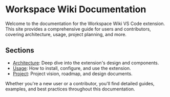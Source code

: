 # Workspace Wiki Documentation

Welcome to the documentation for the Workspace Wiki VS Code extension. This site provides a comprehensive guide for users and contributors, covering architecture, usage, project planning, and more.

## Sections

- [Architecture](../architecture/index.md): Deep dive into the extension's design and components.
- [Usage](../usage/index.md): How to install, configure, and use the extension.
- [Project](../project/index.md): Project vision, roadmap, and design documents.

Whether you're a new user or a contributor, you'll find detailed guides, examples, and best practices throughout this documentation.
